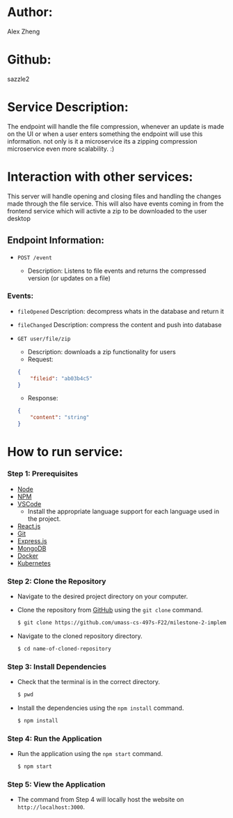 # Author: 
Alex Zheng

# Github: 
sazzle2

# Service Description: 
The endpoint will handle the file compression, whenever an update is made on the UI or when a user enters something the endpoint will use this information. not only is it a microservice its a zipping compression microservice even more scalability. :)


# Interaction with other services: 
This server will handle opening and closing files and handling the changes made through the file service. This will also have events coming in from the frontend service which will activte a zip to be downloaded to the user desktop

## **Endpoint Information:**

- `POST /event`

    - Description: Listens to file events and returns the compressed version (or updates on a file)

### **Events:**
- `fileOpened`
    Description: decompress whats in the database and return it
- `fileChanged`
    Description: compress the content and push into database

- `GET user/file/zip` 
    - Description: downloads a zip functionality for users
    - Request:
    ```json
    {
        "fileid": "ab03b4c5" 
    } 
    ```
    - Response:
    ```json
    {
        "content": "string"
    }
    ```
# How to run service:

### **Step 1: Prerequisites**

- [Node](https://nodejs.org/en/)
- [NPM](https://www.npmjs.com/)
- [VSCode](https://code.visualstudio.com/)
    - Install the appropriate language support for each language used in the project.
- [React.js](https://reactjs.org/)
- [Git](https://git-scm.com/)
- [Express.js](https://expressjs.com/)
- [MongoDB](https://www.mongodb.com/)
- [Docker](https://www.docker.com/)
- [Kubernetes](https://kubernetes.io/)

### **Step 2: Clone the Repository**

- Navigate to the desired project directory on your computer.

- Clone the repository from [GitHub](https://github.com/umass-cs-497s-F22/milestone-2-implementation-team0.git) using the `git clone` command.

    ```bash
    $ git clone https://github.com/umass-cs-497s-F22/milestone-2-implementation-team0.git
    ```

- Navigate to the cloned repository directory.

    ```bash
    $ cd name-of-cloned-repository
    ```
### **Step 3: Install Dependencies**

- Check that the terminal is in the correct directory.

    ```bash
    $ pwd
    ```

- Install the dependencies using the `npm install` command.

    ```bash
    $ npm install
    ```
### **Step 4: Run the Application**

- Run the application using the `npm start` command.

    ```bash
    $ npm start
    ```
### **Step 5: View the Application**
- The command from Step 4 will locally host the website on `http://localhost:3000`.

